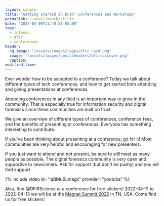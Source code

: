 ```yaml
---
layout: single
title: "Getting started in DFIR: Conferences and Workshops"
permalink: /:year/:month/:title
date: "2022-04-08T11:40:51-05:00"
tags:
  - infosec
  - dfir
  - conferences
header:
  og_image: "/assets/images/logos/dfir_card.png"
  image: "/assets/images/posts/headers/dfirscicover.png"
  caption:
modified_time:
---
```


Ever wonder how to be accepted to a conference? Today we talk about different types of tech conferences, and how to get started both attending and giving presentations at conferences.

Attending conferences in any field is an important way to grow in the community. That is especially true for information security and digital forensics since these communities are built on trust.

We give an overview of different types of conferences, conference fees, and the benefits of presenting at conferences. Everyone has something interesting to contribute.

If you've been thinking about presenting at a conference, go for it! Most communities are very helpful and encouraging for new presenters.

If you just want to attend and not present, be sure to still meet as many people as possible. The digital forensics community is very open and supportive to newcomers. Ask for support (but don't be pushy) and you will find support.

{% include video id="lqBMu6Lmagk" provider="youtube" %}

Also, find @DFIRScience at a conference for free stickers!
2022-04-11 to 2022-04-13 we will be at the [Magnet Summit 2022](https://bit.ly/DFIRSCIMS2022) in TN, USA. Come find us for free stickers!